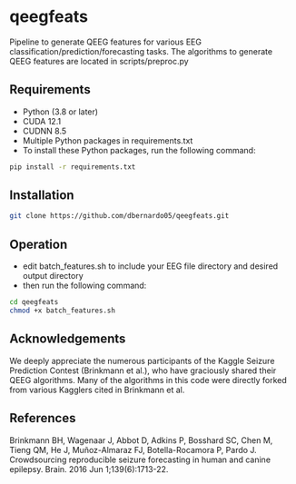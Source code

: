 # qeegfeats

Pipeline to generate QEEG features for various EEG classification/prediction/forecasting tasks.
The algorithms to generate QEEG features are located in scripts/preproc.py

## Requirements

- Python (3.8 or later)
- CUDA 12.1
- CUDNN 8.5
- Multiple Python packages in requirements.txt
- To install these Python packages, run the following command:

```bash
pip install -r requirements.txt
```
## Installation

```bash
git clone https://github.com/dbernardo05/qeegfeats.git
```
## Operation
- edit batch_features.sh to include your EEG file directory and desired output directory
- then run the following command:

```bash
cd qeegfeats
chmod +x batch_features.sh
```

## Acknowledgements
We deeply appreciate the numerous participants of the Kaggle Seizure Prediction Contest (Brinkmann et al.), who have graciously shared their QEEG algorithms. Many of the algorithms in this code were directly forked from various Kagglers cited in Brinkmann et al.

## References
Brinkmann BH, Wagenaar J, Abbot D, Adkins P, Bosshard SC, Chen M, Tieng QM, He J, Muñoz-Almaraz FJ, Botella-Rocamora P, Pardo J. Crowdsourcing reproducible seizure forecasting in human and canine epilepsy. Brain. 2016 Jun 1;139(6):1713-22.
